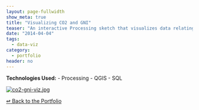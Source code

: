 ```yaml
---
layout: page-fullwidth
show_meta: true
title: "Visualizing CO2 and GNI"
teaser: "An interactive Processing sketch that visualizes data relating to climate change from the World Bank&#x27;s Indicators Data."
date: "2014-04-04"
tags:
  - data-viz 
category:
  - portfolio
header: no
---
```




<strong>Technologies Used:</strong>  - Processing  - QGIS  - SQL 

<a href="{{site.url}}{{site.baseurl}}/images/co2-gni-viz.jpg" target="_blank">
  <img class="portfolio" src="{{site.url}}{{site.baseurl}}/images/co2-gni-viz.jpg" alt="co2-gni-viz.jpg">
</a>

[<span class="back-arrow">&#8619;</span> Back to the Portfolio](/work/)